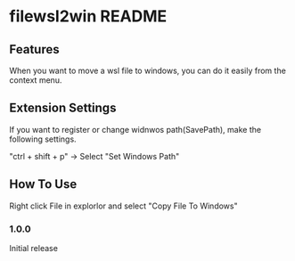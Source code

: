 # filewsl2win README

## Features

When you want to move a wsl file to windows, you can do it easily from the context menu.

## Extension Settings

If you want to register or change widnwos path(SavePath), make the following settings.

"ctrl + shift + p" -> Select "Set Windows Path"

## How To Use

Right click File in explorlor and select "Copy File To Windows"

### 1.0.0

Initial release
